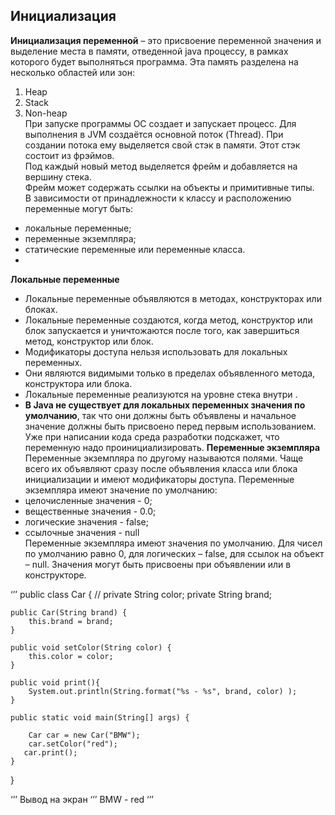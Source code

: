 ## Инициализация
**Инициализация переменной** – это присвоение переменной значения и выделение места в памяти, отведенной java процессу, в рамках которого будет выполняться программа. Эта память разделена на несколько областей или зон:
1.	Heap
2.	Stack
3.	Non-heap  
При запуске программы ОС создает и запускает процесс. Для выполнения в JVM создаётся основной поток (Thread). При создании потока ему выделяется свой стэк в памяти. Этот стэк состоит из фрэймов.  
Под каждый новый метод выделяется фрейм и добавляется на вершину стека.    
Фрейм может содержать ссылки на объекты и примитивные типы.  
В зависимости от принадлежности к классу и расположению переменные могут быть:  
- локальные переменные;
- переменные экземпляра;
- статические переменные или переменные класса.  
- 
**Локальные переменные**

- Локальные переменные объявляются в методах, конструкторах или блоках.  
- Локальные переменные создаются, когда метод, конструктор или блок запускается и уничтожаются после того, как завершиться метод, конструктор или блок.  
- Модификаторы доступа нельзя использовать для локальных переменных.  
- Они являются видимыми только в пределах объявленного метода, конструктора или блока.  
- Локальные переменные реализуются на уровне стека внутри  .
- **В Java не существует для локальных переменных значения по умолчанию**, так что они должны быть объявлены и начальное значение должны быть присвоено перед первым использованием.
Уже при написании кода среда разработки подскажет, что переменную надо проинициализировать.
  []()
**Переменные экземпляра**
 Переменные экземпляра по другому называются полями.
Чаще всего их объявляют сразу после объявления класса или блока инициализации и имеют модификаторы доступа.
Переменные экземпляра имеют значение по умолчанию:    
-	целочисленные значения - 0;  
-	вещественные значения - 0.0;  
-	логические значения - false;  
-	ссылочные значения - null   
Переменные экземпляра имеют значения по умолчанию. Для чисел по умолчанию равно 0, для логических – false, для ссылок на объект – null. Значения могут быть присвоены при объявлении или в конструкторе.  

‘’’
public class Car {
  // 
    private String color;
    private String brand;

    public Car(String brand) {
        this.brand = brand;
    }

    public void setColor(String color) {
        this.color = color;
    }

    public void print(){
        System.out.println(String.format("%s - %s", brand, color) );
    }

    public static void main(String[] args) {
    
        Car car = new Car("BMW");
        car.setColor("red");
       car.print();
    }
}

‘’’
Вывод на экран
‘’’
BMW - red
‘’’
